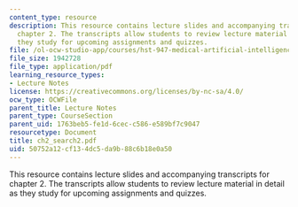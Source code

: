 ```yaml
---
content_type: resource
description: This resource contains lecture slides and accompanying transcripts for
  chapter 2. The transcripts allow students to review lecture material in detail as
  they study for upcoming assignments and quizzes.
file: /ol-ocw-studio-app/courses/hst-947-medical-artificial-intelligence-spring-2005/50752a12cf134dc5da9b88c6b18e0a50_ch2_search2.pdf
file_size: 1942728
file_type: application/pdf
learning_resource_types:
- Lecture Notes
license: https://creativecommons.org/licenses/by-nc-sa/4.0/
ocw_type: OCWFile
parent_title: Lecture Notes
parent_type: CourseSection
parent_uid: 1763beb5-fe1d-6cec-c586-e589bf7c9047
resourcetype: Document
title: ch2_search2.pdf
uid: 50752a12-cf13-4dc5-da9b-88c6b18e0a50
---
```

This resource contains lecture slides and accompanying transcripts for chapter 2. The transcripts allow students to review lecture material in detail as they study for upcoming assignments and quizzes.